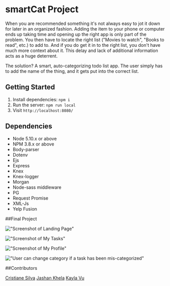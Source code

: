 # smartCat Project 
When you are recommended something it's not always easy to jot it down for later in an organized fashion. Adding the item to your phone or computer ends up taking time and opening up the right app is only part of the problem. You then have to locate the right list ("Movies to watch", "Books to read", etc.) to add to. And if you do get it in to the right list, you don't have much more context about it. This delay and lack of additional information acts as a huge deterrent.

The solution? A smart, auto-categorizing todo list app. The user simply has to add the name of the thing, and it gets put into the correct list.

## Getting Started

1. Install dependencies: `npm i`
2. Run the server: `npm run local`
3. Visit `http://localhost:8080/`

## Dependencies

- Node 5.10.x or above
- NPM 3.8.x or above
- Body-parser
- Dotenv
- Ejs
- Express
- Knex
- Knex-logger
- Morgan
- Node-sass middleware
- PG
- Request Promise
- XML-Js
- Yelp Fusion

##Final Project

!["Screenshot of Landing Page"](https://github.com/cristianeams/smartCat/blob/master/docs/Screen%20Shot%202018-07-02%20at%209.34.17%20AM.png?raw=true)

!["Screenshot of My Tasks"](https://github.com/cristianeams/smartCat/blob/master/docs/Screen%20Shot%202018-07-02%20at%209.36.02%20AM.png?raw=true)

!["Screenshot of My Profile"](https://github.com/cristianeams/smartCat/blob/master/docs/Screen%20Shot%202018-07-02%20at%209.36.21%20AM.png?raw=true)

!["User can change category if a task has been mis-categorized"](https://github.com/cristianeams/smartCat/blob/master/docs/Screen%20Shot%202018-07-02%20at%209.36.31%20AM.png?raw=true)

##Contributors 

[Cristiane Silva](https://github.com/cristianeams/smartCat)
[Jashan Khela](https://github.com/JashanKhela/smartCat)
[Kayla Vu](https://github.com/kaylavu)




